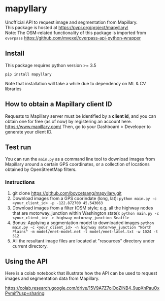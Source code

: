 # mapyllary
Unofficial API to request image and segmentation from Mapillary.   
This package is hosted at https://pypi.org/project/mapyllary/  
Note: The OSM-related functionality of this package is imported from `overpass`
https://github.com/mvexel/overpass-api-python-wrapper


## Install
This package requires python version >= 3.5
```
pip install mapyllary
```
Note that installation will take a while due to dependency on ML & CV libraries

## How to obtain a Mapillary client ID
Requests to Mapillary server must be identified by a **client id**, and you can obtain one for free (as of now) by registering an account here.
https://www.mapillary.com/
Then, go to your Dashboard > Developer to generate your client ID.

## Test run
You can run the `main.py` as a command line tool to download images from Mapillary around a certain GPS coordinates, or a collection of locations obtained by OpenStreetMap filters.
### Instructions
1.  git clone https://github.com/boycetsang/mapyllary.git
2.  Download images from a GPS coorindate (long, lat): `python main.py -c <your_client_id> -p -122.872700 45.543663`
3.  Download images from a filter (OSM style; e.g. all the highway nodes that are motorway_junction within Washington state): `python main.py -c <your_client_id> -n highway motorway_junction Seattle`
4.  Bonus: Applying a segmentation model to downloaded images
`python main.py -c <your_client_id> -n highway motorway_junction "North Plains" -m model/enet-model.net -l model/enet-label.txt -w 1024 -t 512`
5.  All the resultant image files are located at "resources" directory under current directory.


## Using the API
Here is a colab notebook that illustrate how the API can be used to request images and segmentation data from Mapillary.

https://colab.research.google.com/drive/15V9A7Z7oiOoZlNB4_9upXnPauOxPvmif?usp=sharing

